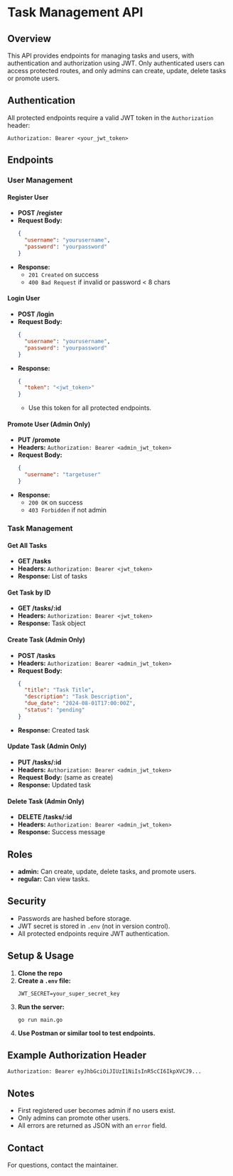 
# Task Management API

## Overview
This API provides endpoints for managing tasks and users, with authentication and authorization using JWT. Only authenticated users can access protected routes, and only admins can create, update, delete tasks or promote users.

## Authentication
All protected endpoints require a valid JWT token in the `Authorization` header:

```
Authorization: Bearer <your_jwt_token>
```

## Endpoints

### User Management

#### Register User
- **POST /register**
- **Request Body:**
  ```json
  {
    "username": "yourusername",
    "password": "yourpassword"
  }
  ```
- **Response:**
  - `201 Created` on success
  - `400 Bad Request` if invalid or password < 8 chars

#### Login User
- **POST /login**
- **Request Body:**
  ```json
  {
    "username": "yourusername",
    "password": "yourpassword"
  }
  ```
- **Response:**
  ```json
  {
    "token": "<jwt_token>"
  }
  ```
  - Use this token for all protected endpoints.

#### Promote User (Admin Only)
- **PUT /promote**
- **Headers:** `Authorization: Bearer <admin_jwt_token>`
- **Request Body:**
  ```json
  {
    "username": "targetuser"
  }
  ```
- **Response:**
  - `200 OK` on success
  - `403 Forbidden` if not admin

### Task Management

#### Get All Tasks
- **GET /tasks**
- **Headers:** `Authorization: Bearer <jwt_token>`
- **Response:** List of tasks

#### Get Task by ID
- **GET /tasks/:id**
- **Headers:** `Authorization: Bearer <jwt_token>`
- **Response:** Task object

#### Create Task (Admin Only)
- **POST /tasks**
- **Headers:** `Authorization: Bearer <admin_jwt_token>`
- **Request Body:**
  ```json
  {
    "title": "Task Title",
    "description": "Task Description",
    "due_date": "2024-08-01T17:00:00Z",
    "status": "pending"
  }
  ```
- **Response:** Created task

#### Update Task (Admin Only)
- **PUT /tasks/:id**
- **Headers:** `Authorization: Bearer <admin_jwt_token>`
- **Request Body:** (same as create)
- **Response:** Updated task

#### Delete Task (Admin Only)
- **DELETE /tasks/:id**
- **Headers:** `Authorization: Bearer <admin_jwt_token>`
- **Response:** Success message

## Roles
- **admin:** Can create, update, delete tasks, and promote users.
- **regular:** Can view tasks.

## Security
- Passwords are hashed before storage.
- JWT secret is stored in `.env` (not in version control).
- All protected endpoints require JWT authentication.

## Setup & Usage
1. **Clone the repo**
2. **Create a `.env` file:**
   ```
   JWT_SECRET=your_super_secret_key
   ```
3. **Run the server:**
   ```
   go run main.go
   ```
4. **Use Postman or similar tool to test endpoints.**

## Example Authorization Header
```
Authorization: Bearer eyJhbGciOiJIUzI1NiIsInR5cCI6IkpXVCJ9...
```

## Notes
- First registered user becomes admin if no users exist.
- Only admins can promote other users.
- All errors are returned as JSON with an `error` field.

## Contact
For questions, contact the maintainer.
